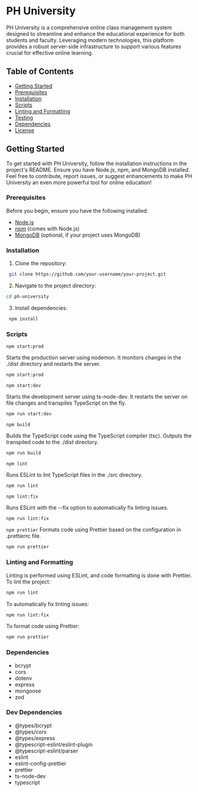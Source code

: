 # PH University

PH University is a comprehensive online class management system designed to streamline and enhance the educational experience for both students and faculty. Leveraging modern technologies, this platform provides a robust server-side infrastructure to support various features crucial for effective online learning.

## Table of Contents

- [Getting Started](#getting-started)
- [Prerequisites](#prerequisites)
- [Installation](#installation)
- [Scripts](#scripts)
- [Linting and Formatting](#linting-and-formatting)
- [Testing](#testing)
- [Dependencies](#dependencies)
- [License](#license)

## Getting Started

To get started with PH University, follow the installation instructions in the project's README. Ensure you have Node.js, npm, and MongoDB installed.
Feel free to contribute, report issues, or suggest enhancements to make PH University an even more powerful tool for online education!

### Prerequisites

Before you begin, ensure you have the following installed:

- [Node.js](https://nodejs.org/)
- [npm](https://www.npmjs.com/) (comes with Node.js)
- [MongoDB](https://www.mongodb.com/) (optional, if your project uses MongoDB)

### Installation

1. Clone the repository:

```bash
 git clone https://github.com/your-username/your-project.git
```

2. Navigate to the project directory:

```bash
cd ph-university
```

3. Install dependencies:

```bash
 npm install
```

### Scripts

`npm start:prod`

Starts the production server using nodemon. It monitors changes in the ./dist directory and restarts the server.

```bash
npm start:prod
```

`npm start:dev`

Starts the development server using ts-node-dev. It restarts the server on file changes and transpiles TypeScript on the fly.

```bash
npm run start:dev
```

`npm build`

Builds the TypeScript code using the TypeScript compiler (tsc). Outputs the transpiled code to the ./dist directory.

```bash
npm run build
```

`npm lint`

Runs ESLint to lint TypeScript files in the ./src directory.

```bash
npm run lint
```

`npm lint:fix`

Runs ESLint with the --fix option to automatically fix linting issues.

```bash
npm run lint:fix
```

`npm prettier`
Formats code using Prettier based on the configuration in .prettierrc file.

```bash
npm run prettier
```

### Linting and Formatting

Linting is performed using ESLint, and code formatting is done with Prettier. To lint the project:

```bash
npm run lint
```

To automatically fix linting issues:

```bash
npm run lint:fix
```

To format code using Prettier:

```bash
npm run prettier
```

### Dependencies

- bcrypt
- cors
- dotenv
- express
- mongoose
- zod

### Dev Dependencies

- @types/bcrypt
- @types/cors
- @types/express
- @typescript-eslint/eslint-plugin
- @typescript-eslint/parser
- eslint
- eslint-config-prettier
- prettier
- ts-node-dev
- typescript
